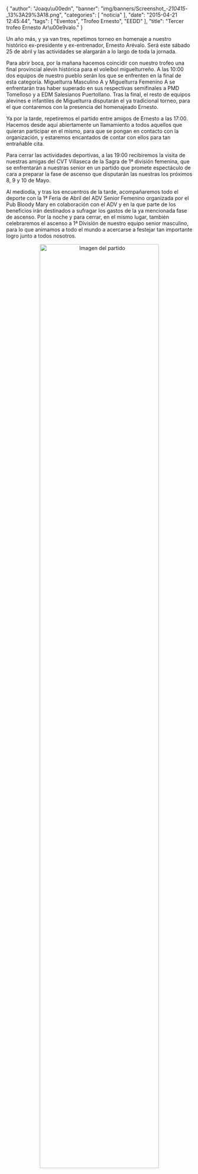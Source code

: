 {
  "author": "Joaqu\u00edn", 
  "banner": "img/banners/Screenshot_-_210415_-_13%3A29%3A18.png", 
  "categories": [
    "noticia"
  ], 
  "date": "2015-04-21 12:45:44", 
  "tags": [
    "Eventos", 
    "Trofeo Ernesto", 
    "EEDD"
  ], 
  "title": "Tercer trofeo Ernesto Ar\u00e9valo."
}

Un año más, y ya van tres, repetimos torneo en homenaje a nuestro histórico ex-presidente y ex-entrenador, Ernesto Arévalo. Será este sábado 25 de abril y las actividades se alargarán a lo largo de toda la jornada.

Para abrir boca, por la mañana hacemos coincidir con nuestro trofeo una final provincial alevín histórica para el voleibol miguelturreño. A las 10:00 dos equipos de nuestro pueblo serán los que se enfrenten en la final de esta categoría. Miguelturra Masculino A y Miguelturra Femenino A se enfrentarán tras haber superado en sus respectivas semifinales a PMD Tomelloso y a EDM Salesianos Puertollano. Tras la final, el resto de equipos alevines e infantiles de Miguelturra disputarán el ya tradicional torneo, para el que contaremos con la presencia del homenajeado Ernesto.

Ya por la tarde, repetiremos el partido entre amigos de Ernesto a las 17:00. Hacemos desde aquí abiertamente un llamamiento a todos aquellos que quieran participar en el mismo, para que se pongan en contacto con la organización, y estaremos encantados de contar con ellos para tan entrañable cita.

Para cerrar las actividades deportivas, a las 19:00 recibiremos la visita de nuestras amigas del CVT Villaseca de la Sagra de 1ª división femenina, que se enfrentarán a nuestras senior en un partido que promete espectáculo de cara a preparar la fase de ascenso que disputarán las nuestras los próximos 8, 9 y 10 de Mayo.

Al mediodía, y tras los encuentros de la tarde, acompañaremos todo el deporte con la 1ª Feria de Abril del ADV Senior Femenino organizada por el Pub Bloody Mary en colaboración con el ADV y en la que parte de los beneficios irán destinados a sufragar los gastos de la ya mencionada fase de ascenso. Por la noche y para cerrar, en el mismo lugar, también celebraremos el ascenso a 1ª División de nuestro equipo senior masculino, para lo que animamos a todo el mundo a acercarse a festejar tan importante logro junto a todos nosotros.

<center>
<a target="_new" href="http://www.advmiguelturra.org/drupal/sites/default/files/Screenshot%20-%20210415%20-%2013%3A29%3A18.png"> 
<img alt="Imagen del partido" width="80%" align="center" src="http://www.advmiguelturra.org/drupal/sites/default/files/Screenshot%20-%20210415%20-%2013%3A29%3A18.png"/> </a> </center>


